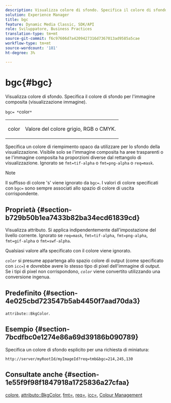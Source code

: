 ```yaml
---
description: Visualizza colore di sfondo. Specifica il colore di sfondo per l'immagine composita (visualizzazione immagine).
solution: Experience Manager
title: bgc
feature: Dynamic Media Classic, SDK/API
role: Sviluppatore, Business Practices
translation-type: tm+mt
source-git-commit: f6c97606d7a4209427316d7367013ad9585a5cae
workflow-type: tm+mt
source-wordcount: '181'
ht-degree: 3%

---
```



# bgc{#bgc}

Visualizza colore di sfondo. Specifica il colore di sfondo per l&#39;immagine composita (visualizzazione immagine).

`bgc= *`color`*`

<table id="simpletable_998CF426296945FEA48D19E33B71A17E"> 
 <tr class="strow"> 
  <td class="stentry"> <p><span class="codeph"> <span class="varname"> color</span></span> </p> </td> 
  <td class="stentry"> <p>Valore del colore grigio, RGB o CMYK. </p></td> 
 </tr> 
</table>

Specifica un colore di riempimento opaco da utilizzare per lo sfondo della visualizzazione. Visibile solo se l&#39;immagine composita ha aree trasparenti o se l&#39;immagine composita ha proporzioni diverse dal rettangolo di visualizzazione. Ignorato se `fmt=tif-alpha` o `fmt=png-alpha` o `req=mask`.

>[!NOTE]
>
>Il suffisso di colore &#39;s&#39; viene ignorato da `bgc=`. I valori di colore specificati con `bgc=` sono sempre associati allo spazio di colore di uscita corrispondente.

## Proprietà {#section-b729b50b1ea7433b82ba34ecd61839cd}

Visualizza attributo. Si applica indipendentemente dall&#39;impostazione del livello corrente. Ignorato se `req=mask`, `fmt=tif-alpha`, `fmt=png-alpha`, `fmt=gif-alpha` o `fmt=swf-alpha`.

Qualsiasi valore alfa specificato con il colore viene ignorato.

*`color`* si presume appartenga allo spazio colore di output (come specificato con  `icc=`) e dovrebbe avere lo stesso tipo di pixel dell&#39;immagine di output. Se i tipi di pixel non corrispondono, *`color`* viene convertito utilizzando una conversione ingenua.

## Predefinito {#section-4e025cbd723547b5ab4450f7aad70da3}

`attribute::BkgColor`.

## Esempio {#section-7bcdfbc0e1274e86a69d39186b090789}

Specifica un colore di sfondo esplicito per una richiesta di miniatura:

`http://server/myRootId/myImageId?req=tmb&bgc=214,245,130`

## Consultate anche {#section-1e55f9f98f1847918a1725836a27cfaa}

[colore](../../../../../is-api/http-ref/image-serving-api-ref/c-http-protocol-reference/c-data-types/r-is-http-color.md#reference-0fdb264a3aed4bd78451bb55311f6e93),  [attributo::BkgColor](../../../../../is-api/image-catalog/image-serving-api-ref/c-image-catalog-reference/c-attributes-reference/r-bkgcolor.md#reference-ed53106ee50442d7a2dd3e1f60e6f0f8),  [fmt=](../../../../../is-api/http-ref/image-serving-api-ref/c-http-protocol-reference/c-command-reference/r-is-http-fmt.md#reference-cdf10043423b45ba9fe15157fb3ae37a),  [req=](../../../../../is-api/http-ref/image-serving-api-ref/c-http-protocol-reference/c-command-reference/r-req/r-req.md#reference-907cdb4a97034db7ad94695f25552e76),  [icc=](../../../../../is-api/http-ref/image-serving-api-ref/c-http-protocol-reference/c-command-reference/r-icc.md#reference-182b5679e21e4df3b4d330535a5a7517),  [Colour Management](../../../../../is-api/http-ref/image-serving-api-ref/c-http-protocol-reference/c-syntax-and-features/r-color-management.md#reference-c7e4a72d589145189f7e4bcb6b4544d7)
